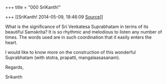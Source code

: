 +++
title = "000 SriKanth!"

+++
[[SriKanth!	2014-05-09, 19:46:09 [Source](https://groups.google.com/g/samskrita/c/8BkwKwqeHA8)]]



What is the significance of Sri Venkatesa Suprabhatam in terms of its beautiful Samskrita? It is so rhythmic and melodious to listen any number of times. The words used are in such coordination that it easily enters the heart.

  

I would like to know more on the construction of this wonderful Suprabhatam (with stotra, prapatti, mangalaasasanam).

  

Regards,

Srikanth

